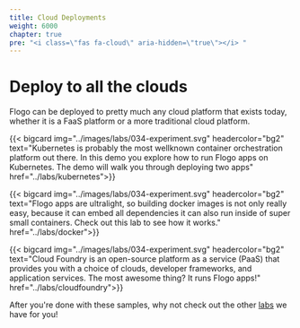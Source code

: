 ```yaml
---
title: Cloud Deployments
weight: 6000
chapter: true
pre: "<i class=\"fas fa-cloud\" aria-hidden=\"true\"></i> "
---
```


# Deploy to all the clouds

Flogo can be deployed to pretty much any cloud platform that exists today, whether it is a FaaS platform or a more traditional cloud platform.

<div class="cards">

  {{< bigcard img="../images/labs/034-experiment.svg" headercolor="bg2" text="Kubernetes is probably the most wellknown container orchestration platform out there. In this demo you explore how to run Flogo apps on Kubernetes. The demo will walk you through deploying two apps" href="../labs/kubernetes">}}

  {{< bigcard img="../images/labs/034-experiment.svg" headercolor="bg2" text="Flogo apps are ultralight, so building docker images is not only really easy, because it can embed all dependencies it can also run inside of super small containers. Check out this lab to see how it works." href="../labs/docker">}}

  {{< bigcard img="../images/labs/034-experiment.svg" headercolor="bg2" text="Cloud Foundry is an open-source platform as a service (PaaS) that provides you with a choice of clouds, developer frameworks, and application services. The most awesome thing? It runs Flogo apps!" href="../labs/cloudfoundry">}}

</div>

After you're done with these samples, why not check out the other [labs](../../TIBCO-LABS) we have for you!
